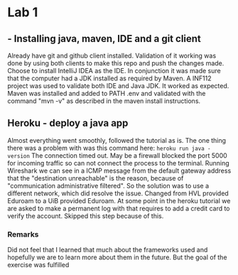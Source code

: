 
# Lab 1
## - Installing java, maven, IDE and a git client

Already have git and github client installed. Validation of it working was done by using both clients to make this repo and push the changes made. 
Choose to install IntelliJ IDEA as the IDE. In conjunction it was made sure that the computer had a JDK installed as required by Maven. A INF112 project was used to  validate both IDE and Java JDK. It worked as expected.
Maven was installed and added to PATH .env and validated with the command "mvn -v" as described in the maven install instructions.  

## Heroku - deploy a java app

Almost everything went smoothly, followed the tutorial as is. The one thing there was a problem with was this command here: `heroku run java -version`
The connection timed out.
May be a firewall blocked the port 5000 for incoming traffic so can not connect the process to the terminal. Running Wireshark we can see in a ICMP message from the default gateway address that the "destination unreachable" is the reason, because of "communication administrative  filtered". So the solution was  to use a different network, which did resolve the issue. Changed from HVL provided Eduroam to a UiB provided Eduroam.
At some point in the heroku tutorial we are asked to make a permanent log with that requires to add a credit card to verify the account. Skipped this step because of this.  

### Remarks
Did not feel that I learned that much about the frameworks used and hopefully we are to learn more about them in the future. But the goal of the exercise was fulfilled